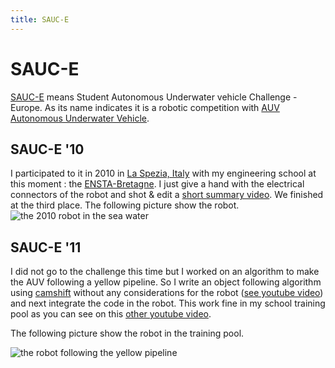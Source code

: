 ```yaml
---
title: SAUC-E
---
```


# SAUC-E

<a href="http://sauc-europe.org/">SAUC-E</a> means Student Autonomous Underwater vehicle Challenge - Europe. 
As its name indicates it is a robotic competition with 
<a href="http://en.wikipedia.org/wiki/Auv">AUV Autonomous Underwater Vehicle</a>. 

## SAUC-E '10

I participated to it in 2010 in <a href="http://en.wikipedia.org/wiki/La_Spezia">La Spezia, Italy</a> 
with my engineering school at this moment : the <a href="http://www.ensta-bretagne.fr/en/">ENSTA-Bretagne</a>.
I just give a hand with the electrical connectors of the robot and shot & edit a 
<a href="http://www.youtube.com/watch?v=8qtgPdAXAFQ&feature=plcp">short summary video</a>. We finished at the
third place. The following picture show the robot.
<img src="/src/robotic/sauce10.png" alt="the 2010 robot in the sea water"/>

## SAUC-E '11

I did not go to the challenge this time but I worked on an algorithm to make the AUV
following a yellow pipeline.
So I write an object following algorithm using 
<a href="http://opencv.willowgarage.com/documentation/cpp/motion_analysis_and_object_tracking.html#cv-camshift">camshift</a>
without any considerations for the robot 
(<a href="http://www.youtube.com/watch?v=7d_2A1_NbyA&feature=plcp">see youtube video</a>) and next integrate
the code in the robot. This work fine in my school training pool as you can see on this 
<a href="http://www.youtube.com/watch?v=1-Zy_YwxD2Y&feature=plcp">other youtube video</a>.

The following picture show the robot in the training pool.

<img src="/src/robotic/saucisse.png" alt="the robot following the yellow pipeline"/>

